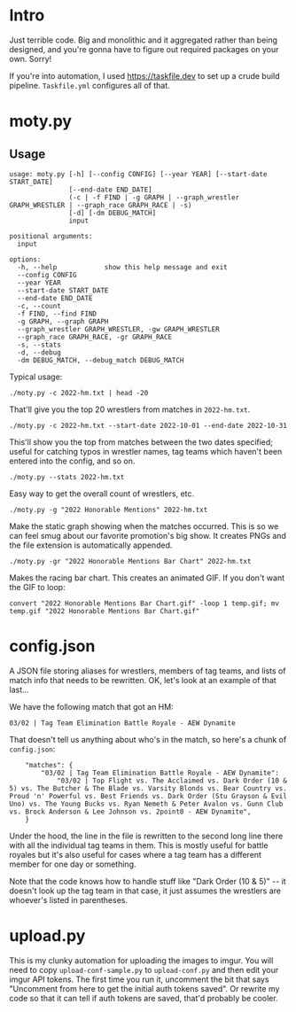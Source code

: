 # Intro

Just terrible code. Big and monolithic and it aggregated rather than being designed, and you're gonna have to figure out required packages on your own. Sorry!

If you're into automation, I used https://taskfile.dev to set up a crude build pipeline. `Taskfile.yml` configures all of that.

# moty.py

## Usage

```
usage: moty.py [-h] [--config CONFIG] [--year YEAR] [--start-date START_DATE]
               [--end-date END_DATE]
               (-c | -f FIND | -g GRAPH | --graph_wrestler GRAPH_WRESTLER | --graph_race GRAPH_RACE | -s)
               [-d] [-dm DEBUG_MATCH]
               input

positional arguments:
  input

options:
  -h, --help            show this help message and exit
  --config CONFIG
  --year YEAR
  --start-date START_DATE
  --end-date END_DATE
  -c, --count
  -f FIND, --find FIND
  -g GRAPH, --graph GRAPH
  --graph_wrestler GRAPH_WRESTLER, -gw GRAPH_WRESTLER
  --graph_race GRAPH_RACE, -gr GRAPH_RACE
  -s, --stats
  -d, --debug
  -dm DEBUG_MATCH, --debug_match DEBUG_MATCH
```

Typical usage:

```./moty.py -c 2022-hm.txt | head -20```

That'll give you the top 20 wrestlers from matches in `2022-hm.txt`.

```./moty.py -c 2022-hm.txt --start-date 2022-10-01 --end-date 2022-10-31```

This'll show you the top from matches between the two dates specified; useful for catching typos in wrestler names, tag teams which haven't been entered into the config, and so on.

```./moty.py --stats 2022-hm.txt```

Easy way to get the overall count of wrestlers, etc.

```./moty.py -g "2022 Honorable Mentions" 2022-hm.txt```

Make the static graph showing when the matches occurred. This is so we can feel smug about our favorite promotion's big show. It creates PNGs and the file extension is automatically appended.

```./moty.py -gr "2022 Honorable Mentions Bar Chart" 2022-hm.txt```

Makes the racing bar chart. This creates an animated GIF. If you don't want the GIF to loop:

```convert "2022 Honorable Mentions Bar Chart.gif" -loop 1 temp.gif; mv temp.gif "2022 Honorable Mentions Bar Chart.gif"```

# config.json

A JSON file storing aliases for wrestlers, members of tag teams, and lists of match info that needs to be rewritten. OK, let's look at an example of that last...

We have the following match that got an HM:

```03/02 | Tag Team Elimination Battle Royale - AEW Dynamite```

That doesn't tell us anything about who's in the match, so here's a chunk of `config.json`:

```
    "matches": {
        "03/02 | Tag Team Elimination Battle Royale - AEW Dynamite":
            "03/02 | Top Flight vs. The Acclaimed vs. Dark Order (10 & 5) vs. The Butcher & The Blade vs. Varsity Blonds vs. Bear Country vs. Proud 'n' Powerful vs. Best Friends vs. Dark Order (Stu Grayson & Evil Uno) vs. The Young Bucks vs. Ryan Nemeth & Peter Avalon vs. Gunn Club vs. Brock Anderson & Lee Johnson vs. 2point0 - AEW Dynamite",
    }
```

Under the hood, the line in the file is rewritten to the second long line there with all the individual tag teams in them. This is mostly useful for battle royales but it's also useful for cases where a tag team has a different member for one day or something.

Note that the code knows how to handle stuff like "Dark Order (10 & 5)" -- it doesn't look up the tag team in that case, it just assumes the wrestlers are whoever's listed in parentheses.

# upload.py

This is my clunky automation for uploading the images to imgur. You will need to copy `upload-conf-sample.py` to `upload-conf.py` and then edit your imgur API tokens.  The first time you run it, uncomment the bit that says "Uncomment from here to get the initial auth tokens saved". Or rewrite my code so that it can tell if auth tokens are saved, that'd probably be cooler.
